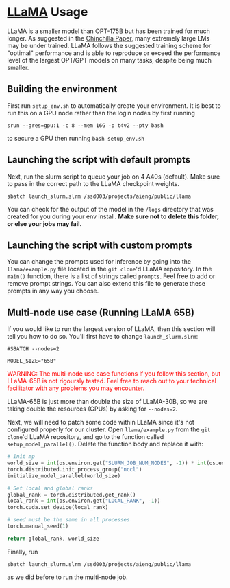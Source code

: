 # [LLaMA](https://ai.facebook.com/blog/large-language-model-llama-meta-ai/) Usage

LLaMA is a smaller model than OPT-175B but has been trained for much longer. As suggested in the [Chinchilla Paper](https://proceedings.neurips.cc/paper_files/paper/2022/file/c1e2faff6f588870935f114ebe04a3e5-Paper-Conference.pdf), many extremely large LMs may be under trained. LLaMA follows the suggested training scheme for "optimal" performance and is able to reproduce or exceed the performance level of the largest OPT/GPT models on many tasks, despite being much smaller.

## Building the environment

First run `setup_env.sh` to automatically create your environment. It is best to run this on a GPU node rather than the login nodes by first running
```
srun --gres=gpu:1 -c 8 --mem 16G -p t4v2 --pty bash
```
to secure a GPU then running `bash setup_env.sh`

## Launching the script with default prompts

Next, run the slurm script to queue your job on 4 A40s (default). Make sure to
pass in the correct path to the LLaMA checkpoint weights.

`sbatch launch_slurm.slrm /ssd003/projects/aieng/public/llama`

You can check for the output of the model in the `/logs` directory that was
created for you during your env install. __Make sure not to delete this folder, or else your jobs may fail.__

## Launching the script with custom prompts

You can change the prompts used for inference by going into the
`llama/example.py` file located in the `git clone`'d LLaMA repository. In the
`main()` function, there is a list of strings called `prompts`. Feel free to
add or remove prompt strings. You can also extend this file to generate these
prompts in any way you choose.

## Multi-node use case (Running LLaMA 65B)

If you would like to run the largest version of LLaMA, then this section will
tell you how to do so. You'll first have to change `launch_slurm.slrm`:

`#SBATCH --nodes=2`

`MODEL_SIZE="65B"`

<font color='red'> WARNING: The multi-node use case functions if you follow this section, but
LLaMA-65B is not rigoursly tested. Feel free to reach out to your technical
facilitator with any problems you may encounter.
</font>

LLaMA-65B is just more than double the size of LLaMA-30B, so we are taking
double the resources (GPUs) by asking for `--nodes=2`.

Next, we will need to patch some code within LLaMA since it's not configured
properly for our cluster. Open `llama/example.py` from the `git clone`'d LLaMA
repository, and go to the function called `setup_model_parallel()`. Delete the
function body and replace it with:
```python
# Init mp
world_size = int(os.environ.get("SLURM_JOB_NUM_NODES", -1)) * int(os.environ.get("SLURM_GPUS_ON_NODE", -1))
torch.distributed.init_process_group("nccl")
initialize_model_parallel(world_size)

# Set local and global ranks
global_rank = torch.distributed.get_rank()
local_rank = int(os.environ.get("LOCAL_RANK", -1))
torch.cuda.set_device(local_rank)

# seed must be the same in all processes
torch.manual_seed(1)

return global_rank, world_size
```
Finally, run

`sbatch launch_slurm.slrm /ssd003/projects/aieng/public/llama`

as we did before to run the multi-node job.
